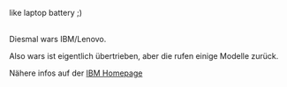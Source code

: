 <html><body><p>like laptop battery ;)<br>

<br>

Diesmal wars IBM/Lenovo.<br>

Also wars ist eigentlich übertrieben, aber die rufen einige Modelle zurück.<br>

Nähere infos auf der <a href="http://www-307.ibm.com/pc/support/site.wss/document.do?sitestyle=lenovo&amp;lndocid=BATT-LENOVO">IBM Homepage</a></p></body></html>